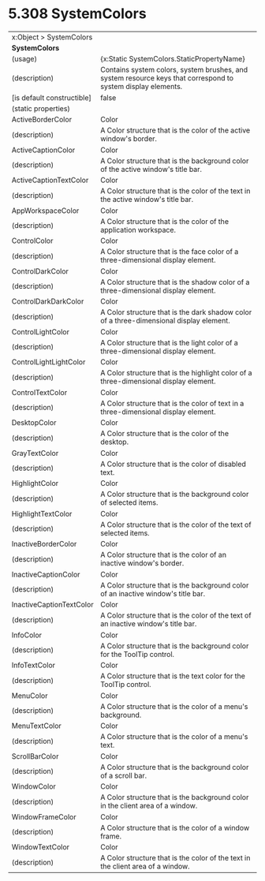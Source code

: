 <html dir="LTR" xmlns:mshelp="http://msdn.microsoft.com/mshelp" xmlns:ddue="http://ddue.schemas.microsoft.com/authoring/2003/5" xmlns:xlink="http://www.w3.org/1999/xlink" xmlns:tool="http://www.microsoft.com/tooltip">

<body>
 <input type="hidden" id="userDataCache" class="userDataStyle">
 <input type="hidden" id="hiddenScrollOffset">
 <img id="dropDownImage" style="display:none; height:0; width:0;" src="../local/drpdown.gif">
 <img id="dropDownHoverImage" style="display:none; height:0; width:0;" src="../local/drpdown_orange.gif">
 <img id="collapseImage" style="display:none; height:0; width:0;" src="../local/collapse.gif">
 <img id="expandImage" style="display:none; height:0; width:0;" src="../local/exp.gif">
 <img id="collapseAllImage" style="display:none; height:0; width:0;" src="../local/collall.gif">
 <img id="expandAllImage" style="display:none; height:0; width:0;" src="../local/expall.gif">
 <img id="copyImage" style="display:none; height:0; width:0;" src="../local/copycode.gif">
 <img id="copyHoverImage" style="display:none; height:0; width:0;" src="../local/copycodeHighlight.gif">
 <div id="header"><h1 class="heading">5.308 SystemColors</h1></div>

 <div id="mainSection">
 <div id="mainBody">
 <div id="allHistory" class="saveHistory" onsave="saveAll()" onload="loadAll()"></div>
 <p xmlns:wsd="http://wsdev.schemas.microsoft.com/authoring/2008/2" xmlns:msxsl="urn:schemas-microsoft-com:xslt" xmlns:script="urn:script" xmlns:build="urn:build">
 </p>
 <div id="sectionSection0" class="section" name="collapseableSection">
 <content xmlns="http://ddue.schemas.microsoft.com/authoring/2003/5" xmlns:wsd="http://wsdev.schemas.microsoft.com/authoring/2008/2" xmlns:msxsl="urn:schemas-microsoft-com:xslt" xmlns:script="urn:script" xmlns:build="urn:build">
 </content>
 </div>
 <div id="sectionSection1" class="section" name="collapseableSection">
 <content xmlns="http://ddue.schemas.microsoft.com/authoring/2003/5" xmlns:wsd="http://wsdev.schemas.microsoft.com/authoring/2008/2" xmlns:msxsl="urn:schemas-microsoft-com:xslt" xmlns:script="urn:script" xmlns:build="urn:build">
 <table class="ProtocolAuthoredTable" xmlns="">
 <tr><td colspan="2">
<mshelp:link keywords="55aacd72-e114-4aa1-b774-3f7ded5e1f7d" tabindex="0">x:Object</mshelp:link> &gt; <mshelp:link keywords="d726cbc1-6853-4843-ac52-557317f7ca82" tabindex="0">SystemColors</mshelp:link> </td>
 </tr>
 <tr><td colspan="2">
 <b>SystemColors</b> </td>
 </tr>
 <tr><td><div class="indent0">(usage)</div></td>
 <td>{x:Static SystemColors.StaticPropertyName}</td>
 </tr>
 <tr><td><div class="indent0">(description)</div></td>
 <td>Contains system colors, system brushes, and system resource keys that correspond to system display elements.</td>
 </tr>
 <tr><td><div class="indent0">[is default constructible]</div></td>
 <td>false</td>
 </tr>
 <tr><td><div class="indent0">(static properties)</div></td>
 <td></td>
 </tr>
 <tr><td><div class="indent2">ActiveBorderColor</div></td>
 <td><mshelp:link keywords="efb07d39-685f-4196-b2fd-db7cb00a261f" tabindex="0">Color</mshelp:link></td>
 </tr>
 <tr><td><div class="indent4">(description)</div></td>
 <td>A Color structure that is the color of the active window's border.</td>
 </tr>
 <tr><td><div class="indent2">ActiveCaptionColor</div></td>
 <td><mshelp:link keywords="efb07d39-685f-4196-b2fd-db7cb00a261f" tabindex="0">Color</mshelp:link></td>
 </tr>
 <tr><td><div class="indent4">(description)</div></td>
 <td>A Color structure that is the background color of the active window's title bar.</td>
 </tr>
 <tr><td><div class="indent2">ActiveCaptionTextColor</div></td>
 <td><mshelp:link keywords="efb07d39-685f-4196-b2fd-db7cb00a261f" tabindex="0">Color</mshelp:link></td>
 </tr>
 <tr><td><div class="indent4">(description)</div></td>
 <td>A Color structure that is the color of the text in the active window's title bar.</td>
 </tr>
 <tr><td><div class="indent2">AppWorkspaceColor</div></td>
 <td><mshelp:link keywords="efb07d39-685f-4196-b2fd-db7cb00a261f" tabindex="0">Color</mshelp:link></td>
 </tr>
 <tr><td><div class="indent4">(description)</div></td>
 <td>A Color structure that is the color of the application workspace.</td>
 </tr>
 <tr><td><div class="indent2">ControlColor</div></td>
 <td><mshelp:link keywords="efb07d39-685f-4196-b2fd-db7cb00a261f" tabindex="0">Color</mshelp:link></td>
 </tr>
 <tr><td><div class="indent4">(description)</div></td>
 <td>A Color structure that is the face color of a three-dimensional display element.</td>
 </tr>
 <tr><td><div class="indent2">ControlDarkColor</div></td>
 <td><mshelp:link keywords="efb07d39-685f-4196-b2fd-db7cb00a261f" tabindex="0">Color</mshelp:link></td>
 </tr>
 <tr><td><div class="indent4">(description)</div></td>
 <td>A Color structure that is the shadow color of a three-dimensional display element.</td>
 </tr>
 <tr><td><div class="indent2">ControlDarkDarkColor</div></td>
 <td><mshelp:link keywords="efb07d39-685f-4196-b2fd-db7cb00a261f" tabindex="0">Color</mshelp:link></td>
 </tr>
 <tr><td><div class="indent4">(description)</div></td>
 <td>A Color structure that is the dark shadow color of a three-dimensional display element.</td>
 </tr>
 <tr><td><div class="indent2">ControlLightColor</div></td>
 <td><mshelp:link keywords="efb07d39-685f-4196-b2fd-db7cb00a261f" tabindex="0">Color</mshelp:link></td>
 </tr>
 <tr><td><div class="indent4">(description)</div></td>
 <td>A Color structure that is the light color of a three-dimensional display element.</td>
 </tr>
 <tr><td><div class="indent2">ControlLightLightColor</div></td>
 <td><mshelp:link keywords="efb07d39-685f-4196-b2fd-db7cb00a261f" tabindex="0">Color</mshelp:link></td>
 </tr>
 <tr><td><div class="indent4">(description)</div></td>
 <td>A Color structure that is the highlight color of a three-dimensional display element.</td>
 </tr>
 <tr><td><div class="indent2">ControlTextColor</div></td>
 <td><mshelp:link keywords="efb07d39-685f-4196-b2fd-db7cb00a261f" tabindex="0">Color</mshelp:link></td>
 </tr>
 <tr><td><div class="indent4">(description)</div></td>
 <td>A Color structure that is the color of text in a three-dimensional display element.</td>
 </tr>
 <tr><td><div class="indent2">DesktopColor</div></td>
 <td><mshelp:link keywords="efb07d39-685f-4196-b2fd-db7cb00a261f" tabindex="0">Color</mshelp:link></td>
 </tr>
 <tr><td><div class="indent4">(description)</div></td>
 <td>A Color structure that is the color of the desktop.</td>
 </tr>
 <tr><td><div class="indent2">GrayTextColor</div></td>
 <td><mshelp:link keywords="efb07d39-685f-4196-b2fd-db7cb00a261f" tabindex="0">Color</mshelp:link></td>
 </tr>
 <tr><td><div class="indent4">(description)</div></td>
 <td>A Color structure that is the color of disabled text.</td>
 </tr>
 <tr><td><div class="indent2">HighlightColor</div></td>
 <td><mshelp:link keywords="efb07d39-685f-4196-b2fd-db7cb00a261f" tabindex="0">Color</mshelp:link></td>
 </tr>
 <tr><td><div class="indent4">(description)</div></td>
 <td>A Color structure that is the background color of selected items.</td>
 </tr>
 <tr><td><div class="indent2">HighlightTextColor</div></td>
 <td><mshelp:link keywords="efb07d39-685f-4196-b2fd-db7cb00a261f" tabindex="0">Color</mshelp:link></td>
 </tr>
 <tr><td><div class="indent4">(description)</div></td>
 <td>A Color structure that is the color of the text of selected items.</td>
 </tr>
 <tr><td><div class="indent2">InactiveBorderColor</div></td>
 <td><mshelp:link keywords="efb07d39-685f-4196-b2fd-db7cb00a261f" tabindex="0">Color</mshelp:link></td>
 </tr>
 <tr><td><div class="indent4">(description)</div></td>
 <td>A Color structure that is the color of an inactive window's border.</td>
 </tr>
 <tr><td><div class="indent2">InactiveCaptionColor</div></td>
 <td><mshelp:link keywords="efb07d39-685f-4196-b2fd-db7cb00a261f" tabindex="0">Color</mshelp:link></td>
 </tr>
 <tr><td><div class="indent4">(description)</div></td>
 <td>A Color structure that is the background color of an inactive window's title bar.</td>
 </tr>
 <tr><td><div class="indent2">InactiveCaptionTextColor</div></td>
 <td><mshelp:link keywords="efb07d39-685f-4196-b2fd-db7cb00a261f" tabindex="0">Color</mshelp:link></td>
 </tr>
 <tr><td><div class="indent4">(description)</div></td>
 <td>A Color structure that is the color of the text of an inactive window's title bar.</td>
 </tr>
 <tr><td><div class="indent2">InfoColor</div></td>
 <td><mshelp:link keywords="efb07d39-685f-4196-b2fd-db7cb00a261f" tabindex="0">Color</mshelp:link></td>
 </tr>
 <tr><td><div class="indent4">(description)</div></td>
 <td>A Color structure that is the background color for the ToolTip control.</td>
 </tr>
 <tr><td><div class="indent2">InfoTextColor</div></td>
 <td><mshelp:link keywords="efb07d39-685f-4196-b2fd-db7cb00a261f" tabindex="0">Color</mshelp:link></td>
 </tr>
 <tr><td><div class="indent4">(description)</div></td>
 <td>A Color structure that is the text color for the ToolTip control.</td>
 </tr>
 <tr><td><div class="indent2">MenuColor</div></td>
 <td><mshelp:link keywords="efb07d39-685f-4196-b2fd-db7cb00a261f" tabindex="0">Color</mshelp:link></td>
 </tr>
 <tr><td><div class="indent4">(description)</div></td>
 <td>A Color structure that is the color of a menu's background.</td>
 </tr>
 <tr><td><div class="indent2">MenuTextColor</div></td>
 <td><mshelp:link keywords="efb07d39-685f-4196-b2fd-db7cb00a261f" tabindex="0">Color</mshelp:link></td>
 </tr>
 <tr><td><div class="indent4">(description)</div></td>
 <td>A Color structure that is the color of a menu's text.</td>
 </tr>
 <tr><td><div class="indent2">ScrollBarColor</div></td>
 <td><mshelp:link keywords="efb07d39-685f-4196-b2fd-db7cb00a261f" tabindex="0">Color</mshelp:link></td>
 </tr>
 <tr><td><div class="indent4">(description)</div></td>
 <td>A Color structure that is the background color of a scroll bar.</td>
 </tr>
 <tr><td><div class="indent2">WindowColor</div></td>
 <td><mshelp:link keywords="efb07d39-685f-4196-b2fd-db7cb00a261f" tabindex="0">Color</mshelp:link></td>
 </tr>
 <tr><td><div class="indent4">(description)</div></td>
 <td>A Color structure that is the background color in the client area of a window.</td>
 </tr>
 <tr><td><div class="indent2">WindowFrameColor</div></td>
 <td><mshelp:link keywords="efb07d39-685f-4196-b2fd-db7cb00a261f" tabindex="0">Color</mshelp:link></td>
 </tr>
 <tr><td><div class="indent4">(description)</div></td>
 <td>A Color structure that is the color of a window frame.</td>
 </tr>
 <tr><td><div class="indent2">WindowTextColor</div></td>
 <td><mshelp:link keywords="efb07d39-685f-4196-b2fd-db7cb00a261f" tabindex="0">Color</mshelp:link></td>
 </tr>
 <tr><td><div class="indent4">(description)</div></td>
 <td>A Color structure that is the color of the text in the client area of a window.</td>
 </tr>
</table>
 </content>
 </div>
 <!--[if gte IE 5]>
 <tool:tip element="languageFilterToolTip" avoidmouse="false"/>
 <![endif]-->
 </div>
 <a name="feedback"></a><span></span>
 </div>
</body></html>
